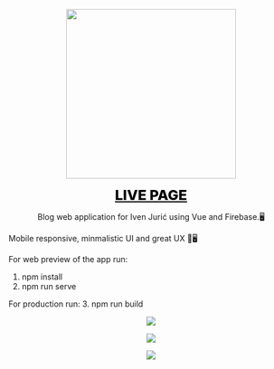 <p align="center">
<img height="300" width="300" src="https://i.ibb.co/rFqhQ53/ivengaminglogodarktext.png" />
</p>

<p align="center">
   <a style="text-deocration:none; color: black; font-size: 25px; font-weight: 800" href="https://ivengamingblog.netlify.app/">LIVE PAGE</a>
</p>
<p align="center">Blog web application for Iven Jurić using Vue and Firebase.🖥️</p>

Mobile responsive, minmalistic UI and  great UX 📱🖥️

For web preview of the app run:
1. npm install
2. npm run serve
   
For production run:
3. npm run build

<p align="center">
<img src="https://i.ibb.co/MCdCLv3/1.png" />
</p>

<p align="center">
<img src="https://i.ibb.co/TvGT5bW/2.png" />
</p>

<p align="center">
<img src="https://i.ibb.co/7Yf52t0/3.png" />
</p>
